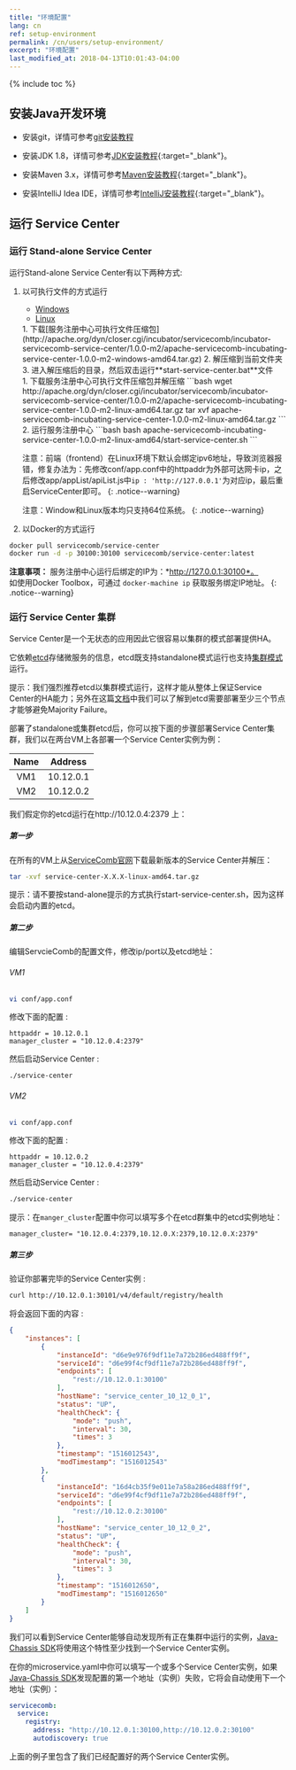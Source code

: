 ```yaml
---
title: "环境配置"
lang: cn
ref: setup-environment
permalink: /cn/users/setup-environment/
excerpt: "环境配置"
last_modified_at: 2018-04-13T10:01:43-04:00
---
```


{% include toc %}

## 安装Java开发环境

* 安装git，详情可参考[git安装教程](https://git-scm.com/book/zh/v2/%E8%B5%B7%E6%AD%A5-%E5%AE%89%E8%A3%85-Git)

* 安装JDK 1.8，详情可参考[JDK安装教程](https://docs.oracle.com/javase/8/docs/technotes/guides/install/install_overview.html){:target="_blank"}。

* 安装Maven 3.x，详情可参考[Maven安装教程](https://maven.apache.org/install.html){:target="_blank"}。

* 安装IntelliJ Idea IDE，详情可参考[IntelliJ安装教程](https://www.jetbrains.com/help/idea/installing-and-launching.html){:target="_blank"}。

## 运行 Service Center
### 运行 Stand-alone Service Center
运行Stand-alone Service Center有以下两种方式:

1. 以可执行文件的方式运行

   <ul class="nav nav-tabs">
     <li data-toggle="tab" class="active"><a data-toggle="tab" href="#windows">Windows</a></li>
     <li data-toggle="tab"><a data-toggle="tab" href="#linux">Linux</a></li>
   </ul>
   
   <div class="tab-content">
     <div id="windows" class="tab-pane active" markdown="1">
   1. 下载[服务注册中心可执行文件压缩包](http://apache.org/dyn/closer.cgi/incubator/servicecomb/incubator-servicecomb-service-center/1.0.0-m2/apache-servicecomb-incubating-service-center-1.0.0-m2-windows-amd64.tar.gz)
   2. 解压缩到当前文件夹
   3. 进入解压缩后的目录，然后双击运行**start-service-center.bat**文件
     </div>
     <div id="linux" class="tab-pane fade" markdown="1">
   1. 下载服务注册中心可执行文件压缩包并解压缩
   ```bash
   wget http://apache.org/dyn/closer.cgi/incubator/servicecomb/incubator-servicecomb-service-center/1.0.0-m2/apache-servicecomb-incubating-service-center-1.0.0-m2-linux-amd64.tar.gz
   tar xvf apache-servicecomb-incubating-service-center-1.0.0-m2-linux-amd64.tar.gz
   ```
   2. 运行服务注册中心
   ```bash
   bash apache-servicecomb-incubating-service-center-1.0.0-m2-linux-amd64/start-service-center.sh
   ```
   
    注意：前端（frontend）在Linux环境下默认会绑定ipv6地址，导致浏览器报错，修复办法为：先修改conf/app.conf中的httpaddr为外部可达网卡ip，之后修改app/appList/apiList.js中`ip : 'http://127.0.0.1'`为对应ip，最后重启ServiceCenter即可。
    {: .notice--warning}
  
    </div>
   </div>

   注意：Window和Linux版本均只支持64位系统。
   {: .notice--warning}

2. 以Docker的方式运行

```bash
docker pull servicecomb/service-center
docker run -d -p 30100:30100 servicecomb/service-center:latest
```

**注意事项：** 服务注册中心运行后绑定的IP为：*http://127.0.0.1:30100*。  
如使用Docker Toolbox，可通过 `docker-machine ip` 获取服务绑定IP地址。
{: .notice--warning}

### 运行 Service Center 集群
Service Center是一个无状态的应用因此它很容易以集群的模式部署提供HA。

它依赖[etcd](https://github.com/coreos/etcd)存储微服务的信息，etcd既支持standalone模式运行也支持[集群模式](https://coreos.com/etcd/docs/latest/op-guide/clustering.html)运行。

提示：我们强烈推荐etcd以集群模式运行，这样才能从整体上保证Service Center的HA能力；另外在这篇[文档](https://coreos.com/etcd/docs/latest/op-guide/runtime-configuration.html)中我们可以了解到etcd需要部署至少三个节点才能够避免Majority Failure。


部署了standalone或集群etcd后，你可以按下面的步骤部署Service Center集群，我们以在两台VM上各部署一个Service Center实例为例：

| Name    | Address     |
| :-----: | :---------: |
| VM1     | 10.12.0.1   |
| VM2     | 10.12.0.2   |

我们假定你的etcd运行在http://10.12.0.4:2379 上：

##### 第一步
在所有的VM上从[ServiceComb官网](https://github.com/apache/incubator-servicecomb-service-center/releases)下载最新版本的Service Center并解压：

```bash
tar -xvf service-center-X.X.X-linux-amd64.tar.gz
```

提示：请不要按stand-alone提示的方式执行start-service-center.sh，因为这样会启动内置的etcd。

##### 第二步
编辑ServcieComb的配置文件，修改ip/port以及etcd地址：
###### VM1
```bash
vi conf/app.conf
```

修改下面的配置 :
```text
httpaddr = 10.12.0.1
manager_cluster = "10.12.0.4:2379"
```

然后启动Service Center :
```bash
./service-center
```

###### VM2
```bash
vi conf/app.conf
```

修改下面的配置 :
```text
httpaddr = 10.12.0.2
manager_cluster = "10.12.0.4:2379"
```

然后启动Service Center :
```bash
./service-center
```

提示：在`manger_cluster`配置中你可以填写多个在etcd群集中的etcd实例地址：
```
manager_cluster= "10.12.0.4:2379,10.12.0.X:2379,10.12.0.X:2379"
```

##### 第三步
验证你部署完毕的Service Center实例 :
```bash
curl http://10.12.0.1:30101/v4/default/registry/health
```
将会返回下面的内容 :
```json
{
    "instances": [
        {
            "instanceId": "d6e9e976f9df11e7a72b286ed488ff9f",
            "serviceId": "d6e99f4cf9df11e7a72b286ed488ff9f",
            "endpoints": [
                "rest://10.12.0.1:30100"
            ],
            "hostName": "service_center_10_12_0_1",
            "status": "UP",
            "healthCheck": {
                "mode": "push",
                "interval": 30,
                "times": 3
            },
            "timestamp": "1516012543",
            "modTimestamp": "1516012543"
        },
        {
            "instanceId": "16d4cb35f9e011e7a58a286ed488ff9f",
            "serviceId": "d6e99f4cf9df11e7a72b286ed488ff9f",
            "endpoints": [
                "rest://10.12.0.2:30100"
            ],
            "hostName": "service_center_10_12_0_2",
            "status": "UP",
            "healthCheck": {
                "mode": "push",
                "interval": 30,
                "times": 3
            },
            "timestamp": "1516012650",
            "modTimestamp": "1516012650"
        }
    ]
}
```


我们可以看到Service Center能够自动发现所有正在集群中运行的实例，[Java-Chassis SDK](https://github.com/apache/incubator-servicecomb-java-chassis)将使用这个特性至少找到一个Service Center实例。

在你的microservice.yaml中你可以填写一个或多个Service Center实例，如果[Java-Chassis SDK](https://github.com/apache/incubator-servicecomb-java-chassis)发现配置的第一个地址（实例）失败，它将会自动使用下一个地址（实例）：
```yaml
servicecomb:
  service:
    registry:
      address: "http://10.12.0.1:30100,http://10.12.0.2:30100"
      autodiscovery: true
```
上面的例子里包含了我们已经配置好的两个Service Center实例。
